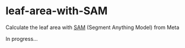 # leaf-area-with-SAM

Calculate the leaf area with [SAM](https://segment-anything.com/) (Segment Anything Model) from Meta

In progress...


